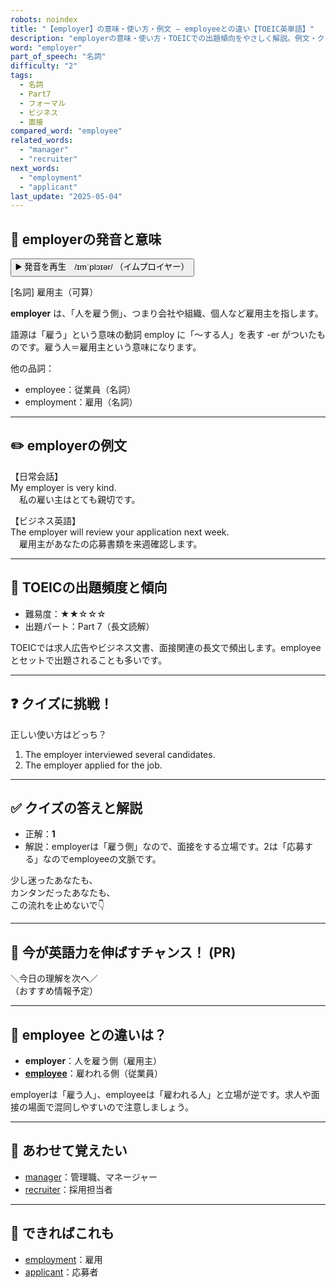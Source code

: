 ```yaml
---
robots: noindex
title: "【employer】の意味・使い方・例文 ― employeeとの違い【TOEIC英単語】"
description: "employerの意味・使い方・TOEICでの出題傾向をやさしく解説。例文・クイズ付きでemployeeとの違いもわかりやすく学べます。"
word: "employer"
part_of_speech: "名詞"
difficulty: "2"
tags:
  - 名詞
  - Part7
  - フォーマル
  - ビジネス
  - 面接
compared_word: "employee"
related_words:
  - "manager"
  - "recruiter"
next_words:
  - "employment"
  - "applicant"
last_update: "2025-05-04"
---
```


## 🔰 employerの発音と意味

<button class="play-audio" onclick="playTTS('employer')">
  <span class="play-audio-main">
    ▶️ 発音を再生　/ɪmˈplɔɪər/
  </span>
  <span class="play-audio-sub">
    （イムプロイヤー）
  </span>
</button>

[名詞] 雇用主（可算）

**employer** は、「人を雇う側」、つまり会社や組織、個人など雇用主を指します。

語源は「雇う」という意味の動詞 employ に「～する人」を表す -er がついたものです。雇う人＝雇用主という意味になります。

他の品詞：  
- employee：従業員（名詞）
- employment：雇用（名詞）

---

## ✏️ employerの例文

【日常会話】  
My employer is very kind.  
　私の雇い主はとても親切です。

【ビジネス英語】  
The employer will review your application next week.  
　雇用主があなたの応募書類を来週確認します。

---

## 🎯 TOEICの出題頻度と傾向

- 難易度：★★☆☆☆
- 出題パート：Part 7（長文読解）

TOEICでは求人広告やビジネス文書、面接関連の長文で頻出します。employeeとセットで出題されることも多いです。

---

## ❓ クイズに挑戦！

正しい使い方はどっち？

1. The employer interviewed several candidates.  
2. The employer applied for the job.

---

## ✅ クイズの答えと解説

- 正解：**1**
- 解説：employerは「雇う側」なので、面接をする立場です。2は「応募する」なのでemployeeの文脈です。

少し迷ったあなたも、  
カンタンだったあなたも、  
この流れを止めないで👇️

---

## 🚀 今が英語力を伸ばすチャンス！ (PR)

<div class="info-center">
＼今日の理解を次へ／<br>  
（おすすめ情報予定）
</div>

---

## 🤔  employee との違いは？

- **employer**：人を雇う側（雇用主）
- **[employee](/word/employee)**：雇われる側（従業員）

employerは「雇う人」、employeeは「雇われる人」と立場が逆です。求人や面接の場面で混同しやすいので注意しましょう。

---

## 🧩 あわせて覚えたい

- [manager](/word/manager)：管理職、マネージャー
- [recruiter](/word/recruiter)：採用担当者

---

## 📖 できればこれも

- [employment](/word/employment)：雇用
- [applicant](/word/applicant)：応募者

<!-- cvid: aid36_bid45 -->
